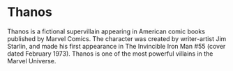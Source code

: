 # Thanos

Thanos is a fictional supervillain appearing in American comic books published by Marvel Comics. The character was created by writer-artist Jim Starlin, and made his first appearance in The Invincible Iron Man #55 (cover dated February 1973). Thanos is one of the most powerful villains in the Marvel Universe.